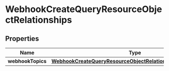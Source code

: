 
# WebhookCreateQueryResourceObjectRelationships

## Properties
| Name | Type | Description | Notes |
| ------------ | ------------- | ------------- | ------------- |
| **webhookTopics** | [**WebhookCreateQueryResourceObjectRelationshipsWebhookTopics**](WebhookCreateQueryResourceObjectRelationshipsWebhookTopics.md) |  |  [optional] |



